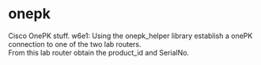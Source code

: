 # onepk
Cisco OnePK stuff.
w6e1:
Using the onepk_helper library establish a onePK connection to one of the two lab routers.  
From this lab router obtain the product_id and SerialNo.
